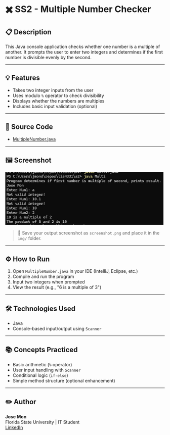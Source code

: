 # ✖️ SS2 - Multiple Number Checker

## 📋 Description
This Java console application checks whether one number is a multiple of another. It prompts the user to enter two integers and determines if the first number is divisible evenly by the second.

---

## 💡 Features
- Takes two integer inputs from the user
- Uses modulo `%` operator to check divisibility
- Displays whether the numbers are multiples
- Includes basic input validation (optional)

---

## 📂 Source Code
- [MultipleNumber.java](./Multi.java)

---

## 🖼️ Screenshot

<img src="img/Ss2.png" alt="Multiple Number Java Program Screenshot" width="500"/>

> 📸 Save your output screenshot as `screenshot.png` and place it in the `img/` folder.

---

## ⚙️ How to Run
1. Open `MultipleNumber.java` in your IDE (IntelliJ, Eclipse, etc.)
2. Compile and run the program
3. Input two integers when prompted
4. View the result (e.g., "6 is a multiple of 3")

---

## 🛠️ Technologies Used
- Java
- Console-based input/output using `Scanner`

---

## 📚 Concepts Practiced
- Basic arithmetic (`%` operator)
- User input handling with `Scanner`
- Conditional logic (`if-else`)
- Simple method structure (optional enhancement)

---

## ✏️ Author
**Jose Mon**  
Florida State University | IT Student  
[LinkedIn](https://www.linkedin.com/in/jose-mon-675a67311/)
